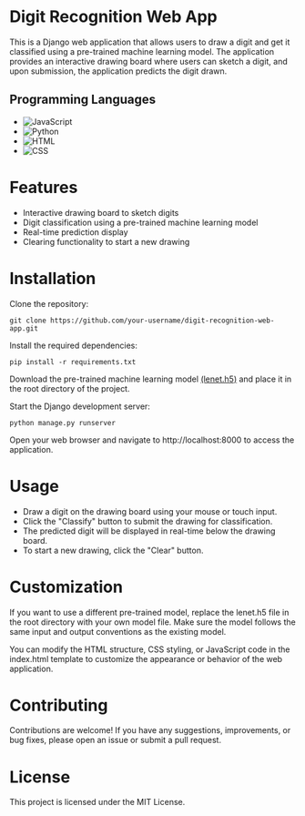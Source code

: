 # Digit Recognition Web App
This is a Django web application that allows users to draw a digit and get it classified using a pre-trained machine learning model. The application provides an interactive drawing board where users can sketch a digit, and upon submission, the application predicts the digit drawn.

## Programming Languages

- ![JavaScript](https://img.shields.io/badge/JavaScript-41.1%25-yellow?style=flat-square&logo=javascript&logoColor=white)
- ![Python](https://img.shields.io/badge/Python-37.9%25-blue?style=flat-square&logo=python&logoColor=white)
- ![HTML](https://img.shields.io/badge/HTML-16.0%25-orange?style=flat-square&logo=html5&logoColor=white)
- ![CSS](https://img.shields.io/badge/CSS-5.0%25-blueviolet?style=flat-square&logo=css3&logoColor=white)

# Features
- Interactive drawing board to sketch digits
- Digit classification using a pre-trained machine learning model
- Real-time prediction display
- Clearing functionality to start a new drawing

# Installation
Clone the repository:
```
git clone https://github.com/your-username/digit-recognition-web-app.git
```

Install the required dependencies: 
```
pip install -r requirements.txt
```
Download the pre-trained machine learning model [(lenet.h5)](https://github.com/Rye-Catcher/LeNet-5__Keras_MNIST/blob/master/lenet.h5) and place it in the root directory of the project.

Start the Django development server:
```
python manage.py runserver
```
Open your web browser and navigate to http://localhost:8000 to access the application.

# Usage
- Draw a digit on the drawing board using your mouse or touch input.
- Click the "Classify" button to submit the drawing for classification.
- The predicted digit will be displayed in real-time below the drawing board.
- To start a new drawing, click the "Clear" button.

# Customization
If you want to use a different pre-trained model, replace the lenet.h5 file in the root directory with your own model file. Make sure the model follows the same input and output conventions as the existing model.

You can modify the HTML structure, CSS styling, or JavaScript code in the index.html template to customize the appearance or behavior of the web application.

# Contributing
Contributions are welcome! If you have any suggestions, improvements, or bug fixes, please open an issue or submit a pull request.

# License
This project is licensed under the MIT License.
